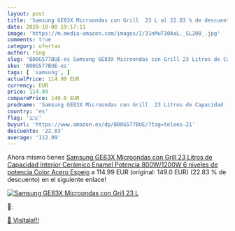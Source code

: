 ```yaml
---
layout: post
title: 'Samsung GE83X Microondas con Grill  23 L al 22.83 % de descuento'
date: 2020-10-08 19:17:11
image: 'https://m.media-amazon.com/images/I/31nMuT10AaL._SL200_.jpg'
comments: true
category: ofertas
author: ring
slug: 'B00G577BUE-es Samsung GE83X Microondas con Grill 23 Litros de Capacidad...'
sku: 'B00G577BUE-es'
tags: [ 'samsung', ]
actualPrice: 114.99 EUR
currency: EUR
price: 114.99
comparePrice: 149.0 EUR
prodname: 'Samsung GE83X Microondas con Grill  23 Litros de Capacidad  Interior Cerámico Enamel  Potencia 800W/1200W  6 niveles de potencia  Color Acero Espejo'
country: 'es'
flag: '🇪🇸'
buyurl: 'https://www.amazon.es/dp/B00G577BUE/?tag=tolees-21'
descuento: '22.83'
average: '112.99'
---
```


Ahora mismo tienes [Samsung GE83X Microondas con Grill  23 Litros de Capacidad  Interior Cerámico Enamel  Potencia 800W/1200W  6 niveles de potencia  Color Acero Espejo](https://www.amazon.es/dp/B00G577BUE/?tag=tolees-21) a 114.99 EUR (original: 149.0 EUR) (22.83 %  de descuento) en el siguiente enlace!

[![Samsung GE83X Microondas con Grill  23 L](https://m.media-amazon.com/images/I/31nMuT10AaL._SL200_.jpg)](https://www.amazon.es/dp/B00G577BUE/?tag=tolees-21)

🔎:


[🛒 Visítala!!!](https://www.amazon.es/dp/B00G577BUE/?tag=tolees-21)
